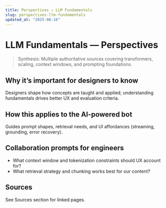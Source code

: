 ```yaml
---
title: Perspectives — LLM Fundamentals
slug: perspectives-llm-fundamentals
updated_at: "2025-08-16"
---
```


# LLM Fundamentals — Perspectives

> Synthesis: Multiple authoritative sources covering transformers, scaling, context windows, and prompting foundations.

## Why it’s important for designers to know

Designers shape how concepts are taught and applied; understanding fundamentals drives better UX and evaluation criteria.

## How this applies to the AI-powered bot

Guides prompt shapes, retrieval needs, and UI affordances (streaming, grounding, error recovery).

## Collaboration prompts for engineers

- What context window and tokenization constraints should UX account for?
- What retrieval strategy and chunking works best for our content?

## Sources

See Sources section for linked pages.